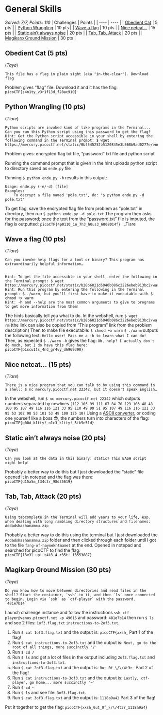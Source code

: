 # General Skills

*Solved: 7/7, Points: 110*
| Challenges | Points |
| ---- | ---- |
| [Obedient Cat](#obedient-cat-5-pts) | 5 pts |
| [Python Wrangling](#Python-Wrangling-10-pts) | 10 pts |
| [Wave a flag](#Wave-a-flag-10-pts) | 10 pts |
| [Nice netcat…](#Nice-netcat-15-pts) | 15 pts |
| [Static ain’t always noise](#Static-aint-always-noise-20-pts) | 20 pts |
| [Tab, Tab, Attack](#Tab-Tab-Attack-20-pts) | 20 pts |
| [Magikarp Ground Mission](#Magikarp-Ground-Mission-30-pts) | 30 pts |

## Obedient Cat (5 pts) 
(*Taya*)

    This file has a flag in plain sight (aka "in-the-clear"). Download flag
Problem gives “flag” file. Download it and it has the flag:
`picoCTF{s4n1ty_v3r1f13d_f28ac910}` 


## Python Wrangling (10 pts) 
(*Tiare*)

    Python scripts are invoked kind of like programs in the Terminal... Can you run this Python script using this password to get the flag? Hint: Get the Python script accessible in your shell by entering the following command in the Terminal prompt: $ wget https://mercury.picoctf.net/static/0bf545252b5120845e3b568b9ad0277e/ende.py
Problem gives: encrypted flag txt file, “password” txt file and python script

Running the command prompt that is given in the hint uploads python script to directory saved as `ende.py` file

Running `$ python ende.py -h` results in this output:

    Usage: ende.py (-e/-d) [file]
    Examples:
        To decrypt a file named 'pole.txt', do: '$ python ende.py -d pole.txt'
To get flag, save the encrypted flag file from problem as “pole.txt” in directory, then run `$ python ende.py -d pole.txt` 
The program then asks for the password; once the text from the “password.txt” file is imputed, the flag is outputted: `picoCTF{4p0110_1n_7h3_h0us3_6008014f} `
_Tiare

## Wave a flag (10 pts)
(*Tiare*)

    Can you invoke help flags for a tool or binary? This program has extraordinarily helpful information…


    Hint: To get the file accessible in your shell, enter the following in the Terminal prompt: $ wget https://mercury.picoctf.net/static/b28b6021d6040b086c2226ebeb913bc2/warm
    Hint: Run this program by entering the following in the Terminal prompt: $ ./warm, but you'll first have to make it executable with $ chmod +x warm
    Hint: -h and --help are the most common arguments to give to programs to get more information from them!
The hints basically tell you what to do.
In the webshell, run: `$ wget https://mercury.picoctf.net/static/b28b6021d6040b086c2226ebeb913bc2/warm` (the link can also be copied from “This program” link from the problem description)
Then to make file executable: `$ chmod +x warm`
`$ ./warm` outputs the following text: `Hello user! Pass me a -h to learn what I can do!`
Then, as expected `$ ./warm -h` gives the flag:
`Oh, help? I actually don't do much, but I do have this flag here: picoCTF{b1scu1ts_4nd_gr4vy_d6969390}`

## Nice netcat… (15 pts)
(*Tiare*)

    There is a nice program that you can talk to by using this command in a shell: $ nc mercury.picoctf.net 22342, but it doesn't speak English…

In the webshell, run `$ nc mercury.picoctf.net 22342` which outputs numbers separated by newlines `(112 105 99 111 67 84 70 123 103 48 48 100 95 107 49 116 116 121 33 95 110 49 99 51 95 107 49 116 116 121 33 95 53 102 98 53 101 53 49 100 125 10)`
Using a [ASCII converter](https://www.browserling.com/tools/ascii-to-text), or coding one yourself like a boss 😎, the numbers turn into characters of the flag: `picoCTF{g00d_k1tty!_n1c3_k1tty!_5fb5e51d}`

## Static ain’t always noise (20 pts)
(*Taya*)
    
    Can you look at the data in this binary: static? This BASH script might help!

Probably a better way to do this but I just downloaded the “static” file opened it in notepad and the flag was there: 
`picoCTF{d15a5m_t34s3r_98d35619}`


## Tab, Tab, Attack (20 pts)
(*Taya*)

    Using tabcomplete in the Terminal will add years to your life, esp. when dealing with long rambling directory structures and filenames: Addadshashanammu.zip

Probably a better way to do this using the terminal but I just downloaded the `Addadshashanammu.zip` folder and then clicked through each folder until I got to the file `fang-of-haynekhtnamet` at the end. Opened in notepad and searched for picoCTF to find the flag: 
`picoCTF{l3v3l_up!_t4k3_4_r35t!_f3553887}`


## Magikarp Ground Mission (30 pts)
(*Taya*)

    Do you know how to move between directories and read files in the shell? Start the container, `ssh` to it, and then `ls` once connected to begin. Login via `ssh` as `ctf-player` with the password, `481e7b14`
Launch challenge instance and follow the instructions `ssh ctf-player@venus.picoctf.net -p 49615` and password: `481e7b14` then run `$ ls` and see 2 files: `1of3.flag.txt`  `instructions-to-2of3.txt`.

1. Run `$ cat 1of3.flag.txt` and the output is: `picoCTF{xxsh_` Part 1 of the flag!
1. Run `$ cat instructions-to-2of3.txt` and the output is: `Next, go to the root of all things, more succinctly '/'`
1. Run `$ cd /`
1. Run `$ ls` and get a lot of files in the output including `2of3.flag.txt` and  `instructions-to-3of3.txt`.
1. Run `$ cat 2of3.flag.txt` and the output is: `0ut_0f_\/\/4t3r_` Part 2 of the flag!
1. Run `$ cat instructions-to-3of3.txt` and the output is: `Lastly, ctf-player, go home... more succinctly '~'`
1. Run `$ cd ~`
1. Run `$ ls` and see file: `3of3.flag.txt`.
1. Run `$ cat 3of3.flag.txt`  and the output is: `1118a9a4}` Part 3 of the flag!

Put it together to get the flag: `picoCTF{xxsh_0ut_0f_\/\/4t3r_1118a9a4}`
